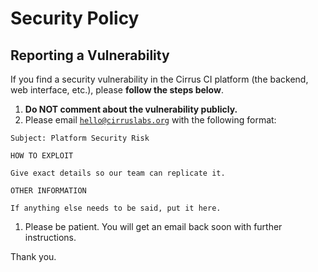 # Security Policy

## Reporting a Vulnerability

If you find a security vulnerability in the Cirrus CI platform (the backend, web interface, etc.), please **follow the steps below**.

1. **Do NOT comment about the vulnerability publicly.**
2. Please email [`hello@cirruslabs.org`](mailto:hello@cirruslabs.org) with the following format:

  ```none
  Subject: Platform Security Risk
  
  HOW TO EXPLOIT

  Give exact details so our team can replicate it.

  OTHER INFORMATION

  If anything else needs to be said, put it here.
  ```

1. Please be patient. You will get an email back soon with further instructions.

Thank you.
